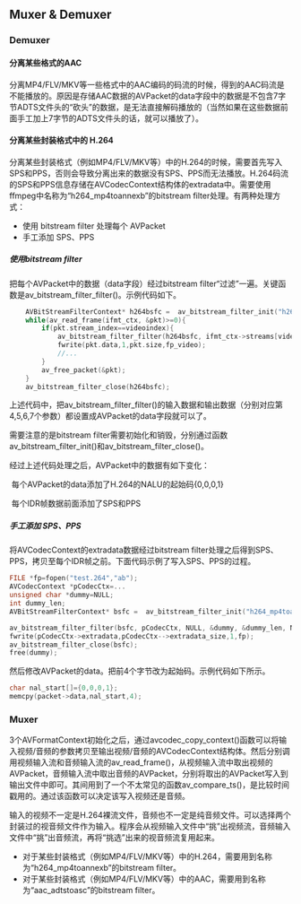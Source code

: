 ## Muxer & Demuxer

### Demuxer

#### 分离某些格式的AAC

分离MP4/FLV/MKV等一些格式中的AAC编码的码流的时候，得到的AAC码流是不能播放的。原因是存储AAC数据的AVPacket的data字段中的数据是不包含7字节ADTS文件头的“砍头”的数据，是无法直接解码播放的（当然如果在这些数据前面手工加上7字节的ADTS文件头的话，就可以播放了）。

#### 分离某些封装格式中的 H.264

分离某些封装格式（例如MP4/FLV/MKV等）中的H.264的时候，需要首先写入SPS和PPS，否则会导致分离出来的数据没有SPS、PPS而无法播放。H.264码流的SPS和PPS信息存储在AVCodecContext结构体的extradata中。需要使用ffmpeg中名称为“h264_mp4toannexb”的bitstream filter处理。有两种处理方式：

- 使用 bitstream filter 处理每个 AVPacket
- 手工添加 SPS、PPS

##### 使用bitstream filter

把每个AVPacket中的数据（data字段）经过bitstream filter“过滤”一遍。关键函数是av_bitstream_filter_filter()。示例代码如下。

```c
	AVBitStreamFilterContext* h264bsfc =  av_bitstream_filter_init("h264_mp4toannexb"); 
	while(av_read_frame(ifmt_ctx, &pkt)>=0){
		if(pkt.stream_index==videoindex){
			av_bitstream_filter_filter(h264bsfc, ifmt_ctx->streams[videoindex]->codec, NULL, &pkt.data, &pkt.size, pkt.data, pkt.size, 0);
			fwrite(pkt.data,1,pkt.size,fp_video);
			//...
		}
		av_free_packet(&pkt);
	}
	av_bitstream_filter_close(h264bsfc);  
```

上述代码中，把av_bitstream_filter_filter()的输入数据和输出数据（分别对应第4,5,6,7个参数）都设置成AVPacket的data字段就可以了。

需要注意的是bitstream filter需要初始化和销毁，分别通过函数av_bitstream_filter_init()和av_bitstream_filter_close()。

经过上述代码处理之后，AVPacket中的数据有如下变化：

​	每个AVPacket的data添加了H.264的NALU的起始码{0,0,0,1}

​	每个IDR帧数据前面添加了SPS和PPS

##### 手工添加 SPS、PPS

将AVCodecContext的extradata数据经过bitstream filter处理之后得到SPS、PPS，拷贝至每个IDR帧之前。下面代码示例了写入SPS、PPS的过程。

```c
FILE *fp=fopen("test.264","ab");
AVCodecContext *pCodecCtx=...  
unsigned char *dummy=NULL;   
int dummy_len;  
AVBitStreamFilterContext* bsfc =  av_bitstream_filter_init("h264_mp4toannexb"); 

av_bitstream_filter_filter(bsfc, pCodecCtx, NULL, &dummy, &dummy_len, NULL, 0, 0);  
fwrite(pCodecCtx->extradata,pCodecCtx-->extradata_size,1,fp);  
av_bitstream_filter_close(bsfc);    
free(dummy);
```

然后修改AVPacket的data。把前4个字节改为起始码。示例代码如下所示。

```c
char nal_start[]={0,0,0,1};
memcpy(packet->data,nal_start,4);
```

### Muxer

3个AVFormatContext初始化之后，通过avcodec_copy_context()函数可以将输入视频/音频的参数拷贝至输出视频/音频的AVCodecContext结构体。然后分别调用视频输入流和音频输入流的av_read_frame()，从视频输入流中取出视频的AVPacket，音频输入流中取出音频的AVPacket，分别将取出的AVPacket写入到输出文件中即可。其间用到了一个不太常见的函数av_compare_ts()，是比较时间戳用的。通过该函数可以决定该写入视频还是音频。

输入的视频不一定是H.264裸流文件，音频也不一定是纯音频文件。可以选择两个封装过的视音频文件作为输入。程序会从视频输入文件中“挑”出视频流，音频输入文件中“挑”出音频流，再将“挑选”出来的视音频流复用起来。

- 对于某些封装格式（例如MP4/FLV/MKV等）中的H.264，需要用到名称为“h264_mp4toannexb”的bitstream filter。
- 对于某些封装格式（例如MP4/FLV/MKV等）中的AAC，需要用到名称为“aac_adtstoasc”的bitstream filter。